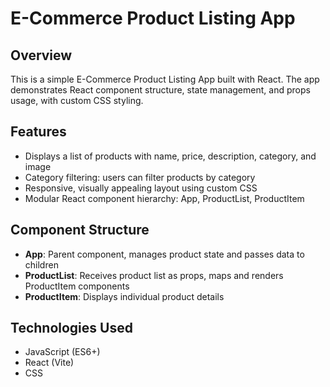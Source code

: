 # E-Commerce Product Listing App

## Overview

This is a simple E-Commerce Product Listing App built with React. The app demonstrates React component structure, state management, and props usage, with custom CSS styling.

## Features

- Displays a list of products with name, price, description, category, and image
- Category filtering: users can filter products by category
- Responsive, visually appealing layout using custom CSS
- Modular React component hierarchy: App, ProductList, ProductItem

## Component Structure

- **App**: Parent component, manages product state and passes data to children
- **ProductList**: Receives product list as props, maps and renders ProductItem components
- **ProductItem**: Displays individual product details

## Technologies Used

- JavaScript (ES6+)
- React (Vite)
- CSS
